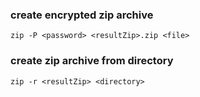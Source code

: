 ### create encrypted zip archive
```
zip -P <password> <resultZip>.zip <file>
```

### create zip archive from directory
```
zip -r <resultZip> <directory>
```

